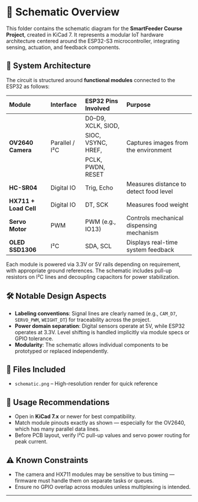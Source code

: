 # 📘 Schematic Overview

This folder contains the schematic diagram for the **SmartFeeder Course Project**, created in KiCad 7. It represents a modular IoT hardware architecture centered around the ESP32-S3 microcontroller, integrating sensing, actuation, and feedback components.

## 🔌 System Architecture

The circuit is structured around **functional modules** connected to the ESP32 as follows:

<table>
  <thead>
    <tr>
      <th style="text-align:left;">Module</th>
      <th style="text-align:left;">Interface</th>
      <th style="text-align:left;">ESP32 Pins Involved</th>
      <th style="text-align:left;">Purpose</th>
    </tr>
  </thead>
  <tbody>
    <tr>
      <td rowspan="3"><strong>OV2640 Camera</strong></td>
      <td rowspan="3">Parallel / I²C</td>
      <td>D0–D9, XCLK, SIOD,</td>
      <td rowspan="3">Captures images from the environment</td>
    </tr>
    <tr><td>SIOC, VSYNC, HREF,</td></tr>
    <tr><td>PCLK, PWDN, RESET</td></tr>
    <tr>
      <td><strong>HC-SR04</strong></td>
      <td>Digital IO</td>
      <td>Trig, Echo</td>
      <td>Measures distance to detect food level</td>
    </tr>
    <tr>
      <td><strong>HX711 + Load Cell</strong></td>
      <td>Digital IO</td>
      <td>DT, SCK</td>
      <td>Measures food weight</td>
    </tr>
    <tr>
      <td><strong>Servo Motor</strong></td>
      <td>PWM</td>
      <td>PWM (e.g., IO13)</td>
      <td>Controls mechanical dispensing mechanism</td>
    </tr>
    <tr>
      <td><strong>OLED SSD1306</strong></td>
      <td>I²C</td>
      <td>SDA, SCL</td>
      <td>Displays real-time system feedback</td>
    </tr>
  </tbody>
</table>

Each module is powered via 3.3V or 5V rails depending on requirement, with appropriate ground references. The schematic includes pull-up resistors on I²C lines and decoupling capacitors for power stabilization.

## 🛠️ Notable Design Aspects

- **Labeling conventions**: Signal lines are clearly named (e.g., `CAM_D7`, `SERVO_PWM`, `WEIGHT_DT`) for traceability across the project.
- **Power domain separation**: Digital sensors operate at 5V, while ESP32 operates at 3.3V. Level shifting is handled implicitly via module specs or GPIO tolerance.
- **Modularity**: The schematic allows individual components to be prototyped or replaced independently.

## 📂 Files Included

- `schematic.png` – High-resolution render for quick reference

## 🧭 Usage Recommendations

- Open in **KiCad 7.x** or newer for best compatibility.
- Match module pinouts exactly as shown — especially for the OV2640, which has many parallel data lines.
- Before PCB layout, verify I²C pull-up values and servo power routing for peak current.

## ⚠️ Known Constraints

- The camera and HX711 modules may be sensitive to bus timing — firmware must handle them on separate tasks or queues.
- Ensure no GPIO overlap across modules unless multiplexing is intended.

---
